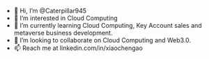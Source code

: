 - 👋 Hi, I’m @Caterpillar945
- 👀 I’m interested in Cloud Computing
- 🌱 I’m currently learning Cloud Computing, Key Account sales and metaverse business development.
- 💞️ I’m looking to collaborate on Cloud Computing and Web3.0.
- 📫 Reach me at linkedin.com/in/xiaochengao

<!---
Caterpillar945/Caterpillar945 is a ✨ special ✨ repository because its `README.md` (this file) appears on your GitHub profile.
You can click the Preview link to take a look at your changes.
--->
